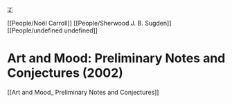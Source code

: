 [🇿](zotero://select/library/items/Q2MU7MT2)

[[People/Noël Carroll]] [[People/Sherwood J. B. Sugden]] [[People/undefined undefined]] 
# Art and Mood: Preliminary Notes and Conjectures (2002)

[[Art and Mood_ Preliminary Notes and Conjectures]]